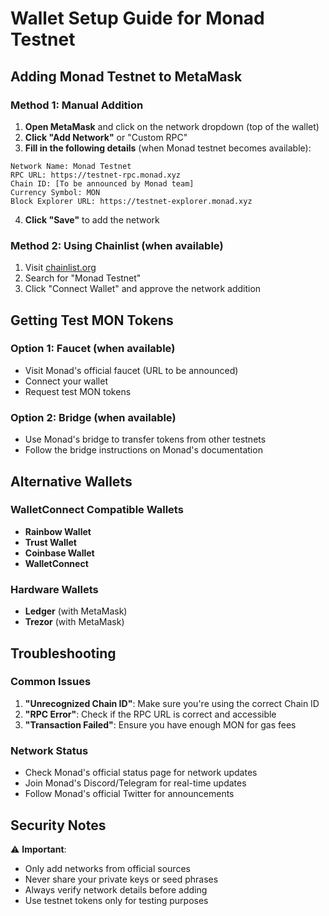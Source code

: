 # Wallet Setup Guide for Monad Testnet

## Adding Monad Testnet to MetaMask

### Method 1: Manual Addition

1. **Open MetaMask** and click on the network dropdown (top of the wallet)
2. **Click "Add Network"** or "Custom RPC"
3. **Fill in the following details** (when Monad testnet becomes available):

```
Network Name: Monad Testnet
RPC URL: https://testnet-rpc.monad.xyz
Chain ID: [To be announced by Monad team]
Currency Symbol: MON
Block Explorer URL: https://testnet-explorer.monad.xyz
```

4. **Click "Save"** to add the network

### Method 2: Using Chainlist (when available)

1. Visit [chainlist.org](https://chainlist.org)
2. Search for "Monad Testnet"
3. Click "Connect Wallet" and approve the network addition

## Getting Test MON Tokens

### Option 1: Faucet (when available)
- Visit Monad's official faucet (URL to be announced)
- Connect your wallet
- Request test MON tokens

### Option 2: Bridge (when available)
- Use Monad's bridge to transfer tokens from other testnets
- Follow the bridge instructions on Monad's documentation

## Alternative Wallets

### WalletConnect Compatible Wallets
- **Rainbow Wallet**
- **Trust Wallet**
- **Coinbase Wallet**
- **WalletConnect**

### Hardware Wallets
- **Ledger** (with MetaMask)
- **Trezor** (with MetaMask)

## Troubleshooting

### Common Issues
1. **"Unrecognized Chain ID"**: Make sure you're using the correct Chain ID
2. **"RPC Error"**: Check if the RPC URL is correct and accessible
3. **"Transaction Failed"**: Ensure you have enough MON for gas fees

### Network Status
- Check Monad's official status page for network updates
- Join Monad's Discord/Telegram for real-time updates
- Follow Monad's official Twitter for announcements

## Security Notes

⚠️ **Important**: 
- Only add networks from official sources
- Never share your private keys or seed phrases
- Always verify network details before adding
- Use testnet tokens only for testing purposes
